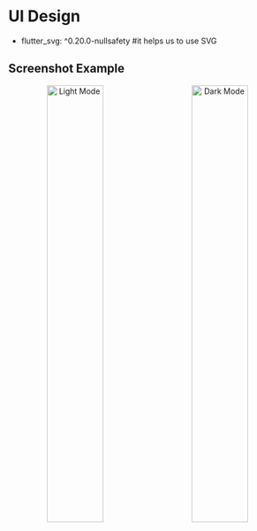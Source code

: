 # UI Design

* flutter_svg: ^0.20.0-nullsafety #it helps us to use SVG
## Screenshot Example
<p align="center">
  <img alt="Light Mode" src="https://github.com/mkiziltay/FlutterUI/blob/master/home.png" width="45%">
&nbsp; &nbsp; &nbsp; &nbsp;
  <img alt="Dark Mode" src="https://github.com/mkiziltay/Latest_Film_Api_Flutter/blob/master/film-detailsa.png" width="45%">
</p>
